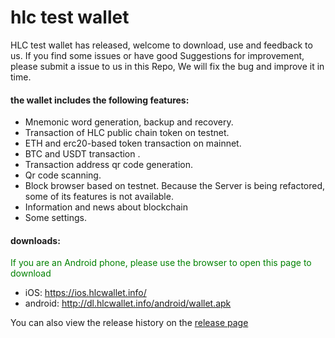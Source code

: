 # hlc test wallet
HLC test wallet has released, welcome to download, use and feedback to us. If you find some issues or have good Suggestions for improvement, please submit a issue to us in this Repo, We will fix the bug and improve it in time.

#### the wallet includes the following features:
- Mnemonic word generation, backup and recovery.
- Transaction of HLC public chain token on testnet.
- ETH and erc20-based token transaction on mainnet.
- BTC and USDT transaction .
- Transaction address qr code generation.
- Qr code scanning.
- Block browser based on testnet. Because the Server is being refactored, some of its features is not available.
- Information and news about blockchain
- Some settings.

#### downloads:
<font color=#008000>If you are an Android phone, please use the browser to open this page to download</font>

* iOS: https://ios.hlcwallet.info/
* android:  http://dl.hlcwallet.info/android/wallet.apk

You can also view the release history on the [release page](https://github.com/hlcfans/wallet-test/releases)
